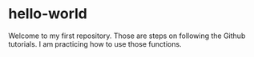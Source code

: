 # hello-world
Welcome to my first repository.
Those are steps on following the Github tutorials. 
I am practicing how to use those functions.
